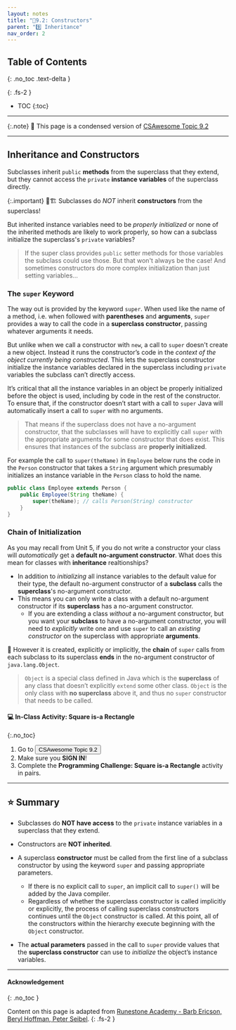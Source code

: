 ```yaml
---
layout: notes
title: "📓9.2: Constructors" 
parent: "9️⃣ Inheritance"
nav_order: 2
---
```


## Table of Contents
{: .no_toc .text-delta }

{: .fs-2 }
- TOC
{:toc}

---

{:.note}
📖 This page is a condensed version of [CSAwesome Topic 9.2](https://runestone.academy/ns/books/published/csawesome/Unit9-Inheritance/topic-9-2-constructors.html) 

---

## Inheritance and Constructors

Subclasses inherit ``public`` **methods** from the superclass that they extend, but they cannot access the ``private`` **instance variables** of the superclass directly. 

{:.important}
🚫🏗️ Subclasses do _NOT_ inherit **constructors** from the superclass! 

But inherited instance variables need to be _properly initialized_ or none of the inherited methods are likely to work properly, so how can a subclass initialize
the superclass's ``private`` variables?
> If the super class provides ``public`` setter methods for those variables the subclass could use those. But that won't always be the case! And sometimes constructors do more complex initialization than just setting variables...

### The `super` Keyword

The way out is provided by the keyword ``super``. When used like the name of a method, i.e. when followed with **parentheses** and **arguments**, ``super`` provides a way to call the code in a **superclass constructor**, passing whatever arguments it needs. 

But unlike when we call a constructor with ``new``, a call to ``super`` doesn't create a new object. Instead it runs the constructor’s code in the _context of the object currently being constructed_. This lets the superclass constructor initialize the instance variables declared in the superclass including ``private`` variables the subclass can’t directly access.

It’s critical that all the instance variables in an object be properly initialized before the object is used, including by code in the rest of the constructor. To ensure that, if the constructor doesn’t start with a call to ``super`` Java will automatically insert a call to ``super`` with no arguments.
> That means if the superclass does not have a no-argument constructor, that the subclasses will have to explicitly call ``super`` with the appropriate arguments for some constructor that does exist. This ensures that instances of the subclass are **properly initialized**.

For example the call to ``super(theName)`` in ``Employee`` below runs the code in the ``Person`` constructor that takes a ``String`` argument which presumably initializes an instance variable in the ``Person`` class to hold the name.

```java
public class Employee extends Person {
    public Employee(String theName) {
        super(theName); // calls Person(String) constructor
    }
}
```

### Chain of Initialization

As you may recall from Unit 5, if you do not write a constructor your class will _automatically_ get a **default no-argument constructor**. What does this mean for classes with **inheritance** realtionships?
* In addition to _initializing_ all instance variables to the default value for their type, the default no-argument constructor of a **subclass** calls the **superclass**'s no-argument constructor.
* This means you can only write a class with a default no-argument constructor if its **superclass** has a no-argument constructor.
    * If you are extending a class _without_ a no-argument constructor, but you want your **subclass** to have a no-argument constructor, you will need to _explicitly_ write one and use ``super`` to call an *existing constructor* on the superclass with appropriate **arguments**.

🛑 However it is created, explicitly or implicitly, the **chain** of ``super`` calls from each subclass to its superclass **ends** in the no-argument constructor of ``java.lang.Object``. 
> `Object` is a special class defined in Java which is the **superclass** of any class that doesn’t explicitly ``extend`` some other class. `Object` is the only class with **no superclass** above it, and thus no ``super`` constructor that needs to be called.

#### 💻 In-Class Activity: Square is-a Rectangle
{:.no_toc}

<div class="task" markdown="block">
    
1. Go to <a href="https://runestone.academy/ns/books/published/csawesome/Unit9-Inheritance/topic-9-2-constructors.html"><button type="button" name="button" class="btn">CSAwesome Topic 9.2</button></a> 
2. Make sure you **SIGN IN**!
3. Complete the **Programming Challenge: Square is-a Rectangle** activity in pairs.

</div>

---

## ⭐️ Summary

- Subclasses do **NOT have access** to the ``private`` instance variables in a superclass that they extend.

- Constructors are **NOT inherited**.

- A superclass **constructor** must be called from the first line of a subclass constructor by using the keyword ``super`` and passing appropriate parameters.
  - If there is no explicit call to ``super``, an implicit call to ``super()`` will be added by the Java compiler.
  - Regardless of whether the superclass constructor is called implicitly or explicitly, the process of calling superclass constructors continues until the ``Object`` constructor is called. At this point, all of the constructors within the hierarchy execute beginning with the ``Object`` constructor.

- The **actual parameters** passed in the call to ``super`` provide values that the **superclass constructor** can use to _initialize_ the object’s instance variables.


---

#### Acknowledgement
{: .no_toc }

Content on this page is adapted from [Runestone Academy - Barb Ericson, Beryl Hoffman, Peter Seibel](https://runestone.academy/ns/books/published/csawesome/index.html?mode=browsing).
{: .fs-2 }
